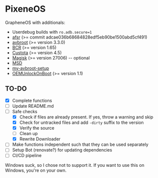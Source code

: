 # PixeneOS

GrapheneOS with additionals:

- Userdebug builds with `ro.adb.secure=1`
- [afsr](https://github.com/chenxiaolong/afsr) (>= commit adcae036b68684828edf5eb90be1500abd5cf491)
- [avbroot](https://github.com/chenxiaolong/avbroot) (>= version 3.3.0)
- [BCR](https://github.com/chenxiaolong/BCR) (>= version 1.65)
- [Custota](https://github.com/chenxiaolong/Custota) (>= version 4.5)
- [Magisk](https://github.com/pixincreate/Magisk) (>= version 27006) -- optional
- [MSD](https://github.com/chenxiaolong/MSD)
- [my-avbroot-setup](https://github.com/chenxiaolong/my-avbroot-setup)
- [OEMUnlockOnBoot](https://github.com/chenxiaolong/OEMUnlockOnBoot) (>= version 1.1)

## TO-DO

- [x] Complete functions
- [ ] Update README.md
- [ ] Safe checks
  - [x] Check if files are already present. If yes, throw a warning and skip
  - [x] Check for untracked files and add `-dirty` suffix to the version
  - [x] Verify the source
  - [ ] Clean up
  - [x] Rewrite Downloader
- [ ] Make functions independent such that they can be used separately
- [ ] Setup Bot (renovate?) for updating dependencies
- [ ] CI/CD pipeline

Windows suck, so I chose not to support it. If you want to use this on Windows, you're on your own.
